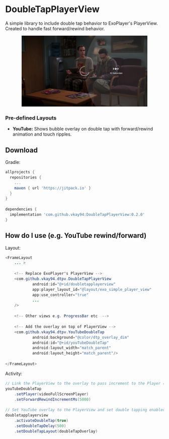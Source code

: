 DoubleTapPlayerView
=====

A simple library to include double tap behavior to ExoPlayer's PlayerView. Created to handle fast forward/rewind behavior.

<center>
<img src="github/youtube.png" alt="drawing" width="400"/>
</center>


### Pre-defined Layouts
 
* **YouTube:** Shows bubble overlay on double tap with forward/rewind animation and touch ripples.

Download
--------
Gradle:

```gradle
allprojects {
  repositories {
    ...
    maven { url 'https://jitpack.io' }
  }
}

dependencies {
  implementation 'com.github.vkay94:DoubleTapPlayerView:0.2.0'
}
```

How do I use (e.g. YouTube rewind/forward)
-------------------
Layout:

```java
<FrameLayout
    ... >

    <!-- Replace ExoPlayer's PlayerView -->
    <com.github.vkay94.dtpv.DoubleTapPlayerView
            android:id="@+id/doubletapplayerview"
            app:player_layout_id="@layout/exo_simple_player_view"
            app:use_controller="true"
            ...
    />

    <!-- Other views e.g. ProgressBar etc  -->

    <!-- Add the overlay on top of PlayerView -->
    <com.github.vkay94.dtpv.YouTubeDoubleTap
            android:background="@color/dtp_overlay_dim"
            android:id="@+id/youTubeDoubleTap"
            android:layout_width="match_parent"
            android:layout_height="match_parent"/>

</FrameLayout>
```

Activity: 

```java
// Link the PlayerView to the overlay to pass increment to the Player (seekTo)
youTubeDoubleTap
    .setPlayer(videoFullScreenPlayer)
    .setForwardRewindIncrementMs(5000)

// Set YouTube overlay to the PlayerView and set double tapping enabled (false by default)
doubletapplayerview
    .activateDoubleTap(true)
    .setDoubleTapDelay(500)
    .setDoubleTapLayout(doubleTapOverlay)
```